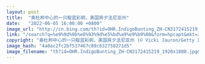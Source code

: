```yaml
---
layout: post
title:  "奥杜邦中心的一只靛蓝彩鹀，美国宾夕法尼亚州"
date:   "2022-06-05 16:00:00 +0800"
image_url: "http://cn.bing.com/th?id=OHR.IndigoBunting_ZH-CN3172415219_1920x1080.jpg&rf=LaDigue_1920x1080.jpg&pid=hp"
link: "/search?q=%e9%9d%9b%e8%93%9d%e5%bd%a9%e9%b9%80&form=hpcapt&mkt=zh-cn"
copyright: "奥杜邦中心的一只靛蓝彩鹀，美国宾夕法尼亚州 (© Vicki Jauron/Getty Images)"
image_hash: "4a0ac2fc2bf517467c89c632758271d5"
image_filename: "th?id=OHR.IndigoBunting_ZH-CN3172415219_1920x1080.jpg&rf=LaDigue_1920x1080.jpg&pid=hp"
---
```

